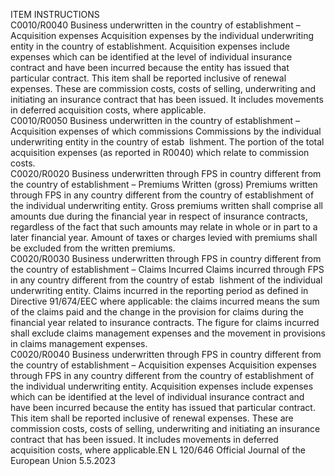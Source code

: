  
ITEM  INSTRUCTIONS  
C0010/R0040  Business underwritten in the 
country of establishment – 
Acquisition expenses  Acquisition expenses by the individual underwriting entity in the country of 
establishment. 
Acquisition expenses include expenses which can be identified at the level of 
individual insurance contract and have been incurred because the entity has 
issued that particular contract. This item shall be reported inclusive of renewal 
expenses. 
These are commission costs, costs of selling, underwriting and initiating an 
insurance contract that has been issued. It includes movements in deferred 
acquisition costs, where applicable.  
C0010/R0050  Business underwritten in the 
country of establishment – 
Acquisition expenses of which 
commissions  Commissions by the individual underwriting entity in the country of estab ­
lishment. 
The portion of the total acquisition expenses (as reported in R0040) which relate 
to commission costs.  
C0020/R0020  Business underwritten through 
FPS in country different from 
the country of establishment – 
Premiums Written (gross)  Premiums written through FPS in any country different from the country of 
establishment of the individual underwriting entity. 
Gross premiums written shall comprise all amounts due during the financial year 
in respect of insurance contracts, regardless of the fact that such amounts may 
relate in whole or in part to a later financial year. 
Amount of taxes or charges levied with premiums shall be excluded from the 
written premiums.  
C0020/R0030  Business underwritten through 
FPS in country different from 
the country of establishment – 
Claims Incurred  Claims incurred through FPS in any country different from the country of estab ­
lishment of the individual underwriting entity. 
Claims incurred in the reporting period as defined in Directive 91/674/EEC where 
applicable: the claims incurred means the sum of the claims paid and the change 
in the provision for claims during the financial year related to insurance contracts. 
The figure for claims incurred shall exclude claims management expenses and the 
movement in provisions in claims management expenses.  
C0020/R0040  Business underwritten through 
FPS in country different from 
the country of establishment – 
Acquisition expenses  Acquisition expenses through FPS in any country different from the country of 
establishment of the individual underwriting entity. 
Acquisition expenses include expenses which can be identified at the level of 
individual insurance contract and have been incurred because the entity has 
issued that particular contract. This item shall be reported inclusive of renewal 
expenses. 
These are commission costs, costs of selling, underwriting and initiating an 
insurance contract that has been issued. It includes movements in deferred 
acquisition costs, where applicable.EN  L 120/646 Official Journal of the European Union 5.5.2023